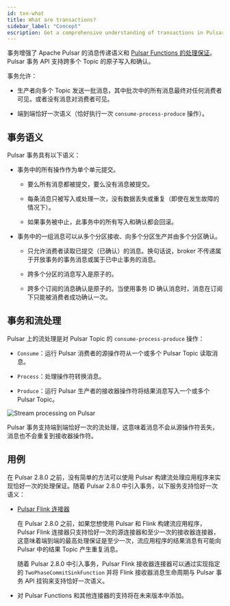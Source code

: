 ```yaml
---
id: txn-what
title: What are transactions?
sidebar_label: "Concept"
escription: Get a comprehensive understanding of transactions in Pulsar.
---
```


事务增强了 Apache Pulsar 的消息传递语义和 [Pulsar Functions 的处理保证](functions-concepts.md#processing-guarantees-and-subscription-types)。Pulsar 事务 API 支持跨多个 Topic 的原子写入和确认。

事务允许：

- 生产者向多个 Topic 发送一批消息，其中批次中的所有消息最终对任何消费者可见，或者没有消息对消费者可见。

- 端到端恰好一次语义（恰好执行一次 `consume-process-produce` 操作）。

## 事务语义

Pulsar 事务具有以下语义：

* 事务中的所有操作作为单个单元提交。

  * 要么所有消息都被提交，要么没有消息被提交。

  * 每条消息只被写入或处理一次，没有数据丢失或重复（即使在发生故障的情况下）。

  * 如果事务被中止，此事务中的所有写入和确认都会回滚。

* 事务中的一组消息可以从多个分区接收、向多个分区生产并由多个分区确认。

  * 只允许消费者读取已提交（已确认）的消息。换句话说，broker 不传递属于开放事务的事务消息或属于已中止事务的消息。

  * 跨多个分区的消息写入是原子的。

  * 跨多个订阅的消息确认是原子的。当使用事务 ID 确认消息时，消息在订阅下只能被消费者成功确认一次。

## 事务和流处理

Pulsar 上的流处理是对 Pulsar Topic 的 `consume-process-produce` 操作：

* `Consume`：运行 Pulsar 消费者的源操作符从一个或多个 Pulsar Topic 读取消息。

* `Process`：处理操作符转换消息。

* `Produce`：运行 Pulsar 生产者的接收器操作符将结果消息写入一个或多个 Pulsar Topic。

![Stream processing on Pulsar](/assets/txn-2.png)

Pulsar 事务支持端到端恰好一次的流处理，这意味着消息不会从源操作符丢失，消息也不会重复到接收器操作符。

## 用例

在 Pulsar 2.8.0 之前，没有简单的方法可以使用 Pulsar 构建流处理应用程序来实现恰好一次的处理保证。随着 Pulsar 2.8.0 中引入事务，以下服务支持恰好一次语义：

* [Pulsar Flink 连接器](https://flink.apache.org/2021/01/07/pulsar-flink-connector-270.html)

  在 Pulsar 2.8.0 之前，如果您想使用 Pulsar 和 Flink 构建流应用程序，Pulsar Flink 连接器只支持恰好一次的源连接器和至少一次的接收器连接器，这意味着端到端的最高处理保证是至少一次，流应用程序的结果消息有可能向 Pulsar 中的结果 Topic 产生重复消息。

  随着 Pulsar 2.8.0 中引入事务，Pulsar Flink 接收器连接器可以通过实现指定的 `TwoPhaseCommitSinkFunction` 并将 Flink 接收器消息生命周期与 Pulsar 事务 API 挂钩来支持恰好一次语义。

* 对 Pulsar Functions 和其他连接器的支持将在未来版本中添加。